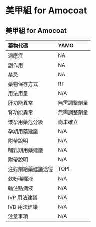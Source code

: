 # 美甲組 for Amocoat

## 美甲組 for Amocoat

| 藥物代碼           | YAMO         |
|:-------------------|:-------------|
| 適應症             | NA           |
| 副作用             | NA           |
| 禁忌               | NA           |
| 藥物保存方式       | RT           |
| 用法用量           | N/A          |
| 肝功能異常         | 無需調整劑量 |
| 腎功能異常         | 無需調整劑量 |
| 懷孕用藥危分級     | 尚未確立     |
| 孕期用藥建議       | N/A          |
| 附帶說明           | N/A          |
| 哺乳期用藥建議     | N/A          |
| 附帶說明           | N/A          |
| 注射劑給藥建議途徑 | TOPI         |
| 乾粉稀釋液         | N/A          |
| 輸注點滴液         | N/A          |
| IVP 用法建議       | N/A          |
| IVD 用法建議       | N/A          |
| 注意事項           | N/A          |

